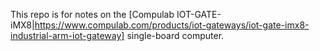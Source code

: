 This repo is for notes on the [Compulab IOT-GATE-iMX8|https://www.compulab.com/products/iot-gateways/iot-gate-imx8-industrial-arm-iot-gateway] single-board computer.

